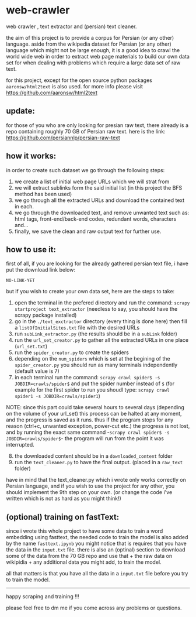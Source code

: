 web-crawler
===========
web crawler , text extractor and (persian) text cleaner.

the aim of this project is to provide a corpus for Persian (or any other) language.
aside from the wikipedia dataset for Persian (or any other) language which might not be large enough, it is a good idea to crawl the world wide web in order to extract web page materials to build our own data set for when dealing with problems which require a large data set of raw text.

for this project, except for the open source python packages `aaronsw/html2text` is also used. for more info please visit https://github.com/aaronsw/html2text

update:
-------
for those of you who are only looking for presian raw text, there already is a repo containing roughly 70 GB of Persian raw text. here is the link: https://github.com/persiannlp/persian-raw-text

how it works:
-----------------------
in order to create such dataset we go through the following steps:
1. we create a list of initial web page URLs which we will strat from
2. we will extract sublinks form the said initial list (in this project the BFS method has been used)
3. we go through all the extracted URLs and download the contained text in each.
4. we go through the downloaded text, and remove unwanted text such as: html tags, front-end/back-end codes, redundant words, characters and...
5. finally, we save the clean and raw output text for further use.

how to use it:
-----------------------
first of all, if you are looking for the already gathered persian text file, i have put the download link below:

`NO-LINK-YET`

but if you wish to create your own data set, here are the steps to take:

1. open the terminal in the prefered directory and run the command: `scrapy startproject text_extractor` (needless to say, you should have the scrapy package installed)
2. go in the `./text_exctractor` directory (every thing is done here) then fill a `listOfInitialSites.txt` file with the desired URLs
3. run `subLink_extractor.py` (the results should be in a `subLink` folder)
4. run the `url_set_creator.py` to gather all the extracted URLs in one place (`url_set.txt`)
5. run the `spider_creator.py` to create the spiders
6. depending on the `num_spiders` which is set at the begining of the `spider_creator.py` you should run as many terminals independently (default value is 7)
7. in each terminal run the command: `scrapy crawl spider$ -s JOBDIR=crawls/spider$` and put the spider number instead of `$` (for example for the first spider to run you shoudl type: `scrapy crawl spider1 -s JOBDIR=crawls/spider1`)

NOTE: since this part could take several hours to several days (depending on the volume of your url_set) this process can be halted at any moment, and the progress is saved as it runs. thus if the program stops for any reason (ctrl+c, unwanted exception, power-cut etc.) the progress is not lost, and by running the exact same command -`scrapy crawl spider$ -s JOBDIR=crawls/spider$`- the program will run from the point it was interrupted.

8. the downloaded content should be in a `downloaded_content` folder
9. run the `text_cleaner.py` to have the final output. (placed in a `raw_text `folder)

have in mind that the text_cleaner.py which i wrote only works correctly on Persian language, and if you wish to use the project for any other, you should implement the 9th step on your own. (or change the code i've written which is not as hard as you might think!)

(optional) training on fastText:
---------------------------------
since i wrote this whole project to have some data to train a word embedding using fasttext, the needed code to train the model is also added by the name `fasttext.ipynb`
you might notice that is requires that you have the data in the `input.txt` file. 
there is also an (optinal) section to download some of the data from the 70 GB repo and use that + the raw data on wikipidia + any additional data you might add, to train the model.

all that matters is that you have all the data in a `input.txt` file before you try to train the model.

------------------------------

happy scraping and training !!!

please feel free to dm me if you come across any problems or questions.
